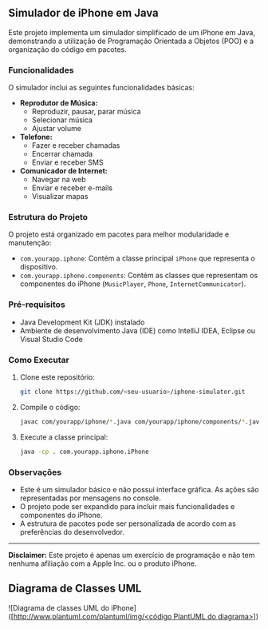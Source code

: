 ## Simulador de iPhone em Java

Este projeto implementa um simulador simplificado de um iPhone em Java, demonstrando a utilização de Programação Orientada a Objetos (POO) e a organização do código em pacotes.

### Funcionalidades

O simulador inclui as seguintes funcionalidades básicas:

* **Reprodutor de Música:**
    * Reproduzir, pausar, parar música
    * Selecionar música
    * Ajustar volume
* **Telefone:**
    * Fazer e receber chamadas
    * Encerrar chamada
    * Enviar e receber SMS
* **Comunicador de Internet:**
    * Navegar na web
    * Enviar e receber e-mails
    * Visualizar mapas

### Estrutura do Projeto

O projeto está organizado em pacotes para melhor modularidade e manutenção:

* `com.yourapp.iphone`: Contém a classe principal `iPhone` que representa o dispositivo.
* `com.yourapp.iphone.components`: Contém as classes que representam os componentes do iPhone (`MusicPlayer`, `Phone`, `InternetCommunicator`).

### Pré-requisitos

* Java Development Kit (JDK) instalado
* Ambiente de desenvolvimento Java (IDE) como IntelliJ IDEA, Eclipse ou Visual Studio Code

### Como Executar

1. Clone este repositório:

   ```bash
   git clone https://github.com/<seu-usuario>/iphone-simulator.git
   ```

2. Compile o código:

   ```bash
   javac com/yourapp/iphone/*.java com/yourapp/iphone/components/*.java
   ```

3. Execute a classe principal:

   ```bash
   java -cp . com.yourapp.iphone.iPhone
   ```

### Observações

* Este é um simulador básico e não possui interface gráfica. As ações são representadas por mensagens no console.
* O projeto pode ser expandido para incluir mais funcionalidades e componentes do iPhone.
* A estrutura de pacotes pode ser personalizada de acordo com as preferências do desenvolvedor.

---

**Disclaimer:** Este projeto é apenas um exercício de programação e não tem nenhuma afiliação com a Apple Inc. ou o produto iPhone.

## Diagrama de Classes UML

![Diagrama de classes UML do iPhone]([[http://www.plantuml.com/plantuml/img/<código PlantUML do diagrama>](https://www.plantuml.com/plantuml/png/NSj12i8m48NXVK-HfU8b2kAo81HqFKqV6fqqfPDf4V7k1go5P7RpyVvQ8arHFLUMISIuypqCCE_Af3kOaUdLg3Yxs_-5L92Jn30M0eQDRHXk6r7_K8cNmEgHS5LFJno9UPjDi71pRXZwx9S4RTEMpOzMwwQm2AxeikhaoN7PvJWxB0sDak1JrQbHpry0)])
